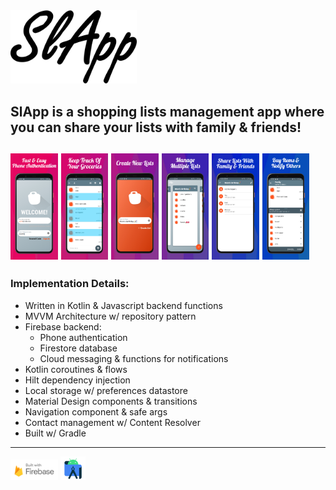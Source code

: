 <img src="mockup pics/slapp.png" width="40%">

## SlApp is a shopping lists management app where you can share your lists with family & friends!

<img src="mockup pics/image1.jpeg" width="15%"> <img src="mockup pics/image2.jpeg" width="15%"> <img src="mockup pics/image3.jpeg" width="15%"> <img src="mockup pics/image4.jpeg" width="15%"> <img src="mockup pics/image5.jpeg" width="15%"> <img src="mockup pics/image6.jpeg" width="15%">
---

### Implementation Details:
- Written in Kotlin & Javascript backend functions
- MVVM Architecture w/ repository pattern
- Firebase backend:
  - Phone authentication
  - Firestore database
  - Cloud messaging & functions for notifications
- Kotlin coroutines & flows
- Hilt dependency injection
- Local storage w/ preferences datastore
- Material Design components & transitions
- Navigation component & safe args
- Contact management w/ Content Resolver
- Built w/ Gradle
---

<img src="mockup pics/Built_with_Firebase_Logo_Light.png" width="15%"> <img src="mockup pics/android_studio_icon.png" width="8%">

